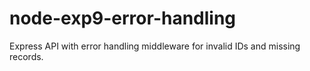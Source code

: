 # node-exp9-error-handling
Express API with error handling middleware for invalid IDs and missing records.
